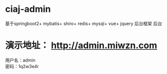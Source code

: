 # ciaj-admin

基于springboot2+ mybatis+ shiro+ redis+ mysql+ vue+ jquery 后台框架
后台
# 演示地址： http://admin.miwzn.com
用户名：admin
\
密码：1q2w3e4r


